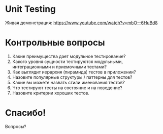 # Unit Testing

Живая демонстрация: https://www.youtube.com/watch?v=mbO--6HuBd8

# Контрольные вопросы

  1. Какие преимущества дает модульное тестирование?
  1. Какого уровня сущности тестируются модульными, интеграционными и приемочными тестами?
  1. Как выглядит иерархия (пирамида) тестов в приложении?
  1. Назовите популярные структуры / паттерны для тестов?
  1. Какие вы можете назвать стили именования тестов?
  1. Что тестируют тесты на состояние и на поведение?
  1. Назовите критерии хороших тестов.

# Спасибо!

Вопросы?
